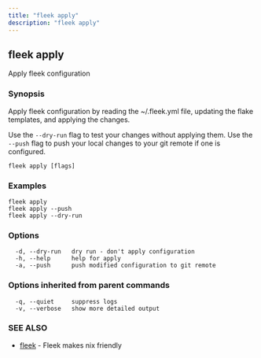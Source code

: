 ```yaml
---
title: "fleek apply"
description: "fleek apply"
---
```

## fleek apply

Apply fleek configuration

### Synopsis

Apply fleek configuration by reading the ~/.fleek.yml file, updating the flake templates, and applying the changes.

Use the `--dry-run` flag to test your changes without applying them.
Use the `--push` flag to push your local changes to your git remote if one is configured.


```
fleek apply [flags]
```

### Examples

```
fleek apply
fleek apply --push
fleek apply --dry-run

```

### Options

```
  -d, --dry-run   dry run - don't apply configuration
  -h, --help      help for apply
  -a, --push      push modified configuration to git remote
```

### Options inherited from parent commands

```
  -q, --quiet     suppress logs
  -v, --verbose   show more detailed output
```

### SEE ALSO

* [fleek](/docs/cli/fleek/)	 - Fleek makes nix friendly

